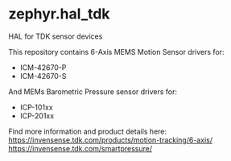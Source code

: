 # zephyr.hal_tdk

HAL for TDK sensor devices

This repository contains 6-Axis MEMS Motion Sensor drivers for:

* ICM-42670-P
* ICM-42670-S

And MEMs Barometric Pressure sensor drivers for:

* ICP-101xx
* ICP-201xx

Find more information and product details here: 
https://invensense.tdk.com/products/motion-tracking/6-axis/
https://invensense.tdk.com/smartpressure/
